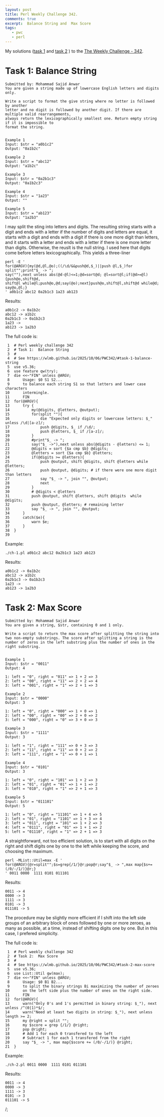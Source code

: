 ```yaml
---
layout: post
title: Perl Weekly Challenge 342.
comments: true
excerpt:  Balance String and  Max Score
tags:
   - pwc
   - perl
---
```


My solutions
([task 1](https://github.com/wlmb/perlweeklychallenge-club/blob/master/challenge-342/wlmb/perl/ch-1.pl)
and
[task 2](https://github.com/wlmb/perlweeklychallenge-club/blob/master/challenge-342/wlmb/perl/ch-2.pl)
)
to the  [The Weekly Challenge - 342](https://theweeklychallenge.org/blog/perl-weekly-challenge-342).


# Task 1: Balance String

    Submitted by: Mohammad Sajid Anwar
    You are given a string made up of lowercase English letters and digits only.
    
    Write a script to format the give string where no letter is followed by another
    letter and no digit is followed by another digit. If there are multiple valid rearrangements,
    always return the lexicographically smallest one. Return empty string if it is impossible to
    format the string.
    
    
    Example 1
    Input: $str = "a0b1c2"
    Output: "0a1b2c"
    
    Example 2
    Input: $str = "abc12"
    Output: "a1b2c"
    
    Example 3
    Input: $str = "0a2b1c3"
    Output: "0a1b2c3"
    
    Example 4
    Input: $str = "1a23"
    Output: ""
    
    Example 5
    Input: $str = "ab123"
    Output: "1a2b3"

I may split the sting into letters and digits. The resulting string
starts with a digit and ends with a letter if the number of digits and
letters are equal, it starts with a digit and ends with a digit if
there is one more digit than letters, and it starts with a letter and
ends with a letter if there is one more letter than digits. Otherwise,
the reuslt is the null string. I used here that digits come before
letters lexicographically. This yields a three-liner

    perl -E '
    for(@ARGV){my(@d,@l,@o);((/\d/&&push@d,$_)||push @l,$_)for split"";print"$_ -> ";
    say(""),next unless abs(@d-@l)<=1;@d=sort@d; @l=sort@l;if(@d>=@l){push@o,shift@d,
    shift@l while@l;push@o,@d;say(@o);next}push@o,shift@l,shift@d while@d; say@o,@l;}
    ' a0b1c2 abc12 0a2b1c3 1a23 ab123

Results:

    a0b1c2 -> 0a1b2c
    abc12 -> a1b2c
    0a2b1c3 -> 0a1b2c3
    1a23 ->
    ab123 -> 1a2b3

The full code is:

     1  # Perl weekly challenge 342
     2  # Task 1:  Balance String
     3  #
     4  # See https://wlmb.github.io/2025/10/06/PWC342/#task-1-balance-string
     5  use v5.36;
     6  use feature qw(try);
     7  die <<~"FIN" unless @ARGV;
     8      Usage: $0 S1 S2...
     9      to balance each string S1 so that letters and lower case characters
    10      intermingle.
    11      FIN
    12  for(@ARGV){
    13      try {
    14          my(@digits, @letters, @output);
    15          for(split ""){
    16              die "Expected only digits or lowercase letters: $_" unless /\d|[a-z]/;
    17              push @digits, $_ if /\d/;
    18              push @letters, $_ if /[a-z]/;
    19          }
    20          #print"$_ -> ";
    21          say("$_ ->"),next unless abs(@digits - @letters) <= 1;
    22          @digits = sort {$a cmp $b} @digits;
    23          @letters = sort {$a cmp $b} @letters;
    24          if(@digits >= @letters){
    25              push @output, shift @digits, shift @letters while @letters;
    26              push @output, @digits; # if there were one more digit than letters
    27              say "$_ -> ", join "", @output;
    28              next
    29          }
    30          # @digits < @letters
    31          push @output, shift @letters, shift @digits  while @digits;
    32          push @output, @letters; # remaining letter
    33          say "$_ -> ", join "", @output;
    34      }
    35      catch($e){
    36          warn $e;
    37      }
    38  }
    39  

Example:

    ./ch-1.pl a0b1c2 abc12 0a2b1c3 1a23 ab123

Results:

    a0b1c2 -> 0a1b2c
    abc12 -> a1b2c
    0a2b1c3 -> 0a1b2c3
    1a23 ->
    ab123 -> 1a2b3


# Task 2: Max Score

    Submitted by: Mohammad Sajid Anwar
    You are given a string, $str, containing 0 and 1 only.
    
    Write a script to return the max score after splitting the string into
    two non-empty substrings. The score after splitting a string is the
    number of zeros in the left substring plus the number of ones in the
    right substring.
    
    
    Example 1
    Input: $str = "0011"
    Output: 4
    
    1: left = "0", right = "011" => 1 + 2 => 3
    2: left = "00", right = "11" => 2 + 2 => 4
    3: left = "001", right = "1" => 2 + 1 => 3
    
    Example 2
    Input: $str = "0000"
    Output: 3
    
    1: left = "0", right = "000" => 1 + 0 => 1
    2: left = "00", right = "00" => 2 + 0 => 2
    3: left = "000", right = "0" => 3 + 0 => 3
    
    Example 3
    Input: $str = "1111"
    Output: 3
    
    1: left = "1", right = "111" => 0 + 3 => 3
    2: left = "11", right = "11" => 0 + 2 => 2
    3: left = "111", right = "1" => 0 + 1 => 1
    
    Example 4
    Input: $str = "0101"
    Output: 3
    
    1: left = "0", right = "101" => 1 + 2 => 3
    2: left = "01", right = "01" => 1 + 1 => 2
    3: left = "010", right = "1" => 2 + 1 => 3
    
    Example 5
    Input: $str = "011101"
    Output: 5
    
    1: left = "0", right = "11101" => 1 + 4 => 5
    2: left = "01", right = "1101" => 1 + 3 => 4
    3: left = "011", right = "101" => 1 + 2 => 3
    4: left = "0111", right = "01" => 1 + 1 => 2
    5: left = "01110", right = "1" => 2 + 1 => 3

A straightforward, not too efficient solution, is to start with all
digits on the right and shift digits one by one to the left while
keeping the score, and choosing the maximum.

    perl -MList::Util=max -E '
    for(@ARGV){@r=split"";$s=grep{/1/}@r;pop@r;say"$_ -> ",max map{$s+=(/0/-/1/)}@r;}
    ' 0011 0000  1111 0101 011101

Results:

    0011 -> 4
    0000 -> 3
    1111 -> 3
    0101 -> 3
    011101 -> 5

The procedure may be slightly more efficient if I shift into the left
side groups of an arbitrary block of ones followed by one or more
zeroes, as many as possible, at a time, instead of shifting digits one
by one. But in this case, I prefered simplicity.

The full code is:

     1  # Perl weekly challenge 342
     2  # Task 2:  Max Score
     3  #
     4  # See https://wlmb.github.io/2025/10/06/PWC342/#task-2-max-score
     5  use v5.36;
     6  use List::Util qw(max);
     7  die <<~"FIN" unless @ARGV;
     8      Usage: $0 B1 B2...
     9      to split the binary strings Bi maximizing the number of zeroes
    10      on the left side plus the number of ones on the right side.
    11      FIN
    12  for(@ARGV){
    13      warn("Only 0's and 1's permitted in binary string: $_"), next unless /^(0|1)*$/;
    14      warn("Need at least two digits in string: $_"), next unless length >= 2;
    15      my @right = split "";
    16      my $score = grep {/1/} @right;
    17      pop @right;
    18      # Add 1 for each 0 transfered to the left
    19      # Subtract 1 for each 1 transfered from the right
    20      say "$_ -> ", max map{$score += (/0/-/1/)} @right;
    21  }

Example:

    ./ch-2.pl 0011 0000  1111 0101 011101

Results:

    0011 -> 4
    0000 -> 3
    1111 -> 3
    0101 -> 3
    011101 -> 5

/;

